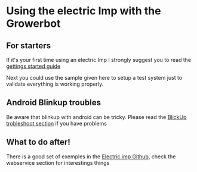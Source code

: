 # Using the electric Imp with the Growerbot

## For starters

If it's your first time using an electric Imp I strongly suggest you to read the [gettings started guide](https://electricimp.com/docs/gettingstarted/)

Next you could use the sample given here to setup a test system just to validate everything is working properly. 

## Android Blinkup troubles

Be aware that blinkup with android can be tricky. Please read the [BlickUp trobleshoot section](https://electricimp.com/docs/troubleshooting/blinkup/) if you have problems


## What to do after!

There is a good set of exemples in the [Electric imp Github](https://github.com/electricimp/reference), check the webservice section for interestings things

